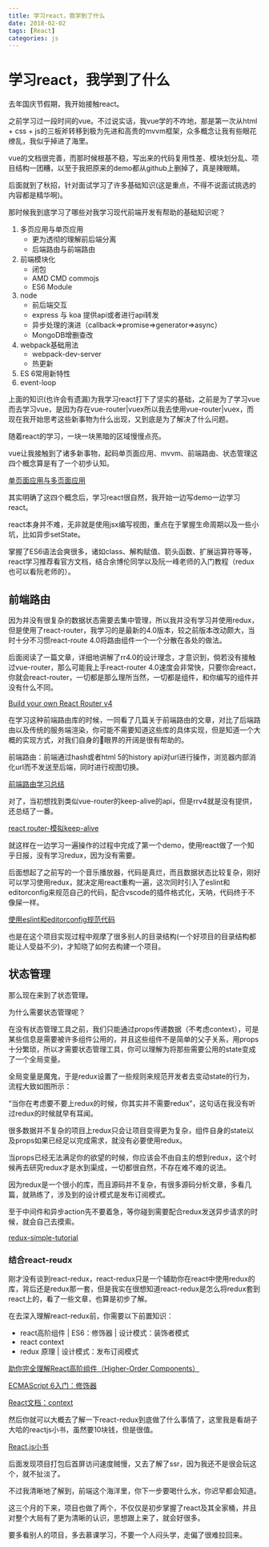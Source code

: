 ```yaml
---
title: 学习react，我学到了什么
date: 2018-02-02
tags: [React]
categories: js
---
```


# 学习react，我学到了什么

去年国庆节假期，我开始接触react。

之前学习过一段时间的vue。不过说实话，我vue学的不咋地，那是第一次从html + css + js的三板斧转移到极为先进和高贵的mvvm框架，众多概念让我有些眼花缭乱，我似乎掉进了海里。

vue的文档很完善，而那时候根基不稳，写出来的代码复用性差、模块划分乱、项目结构一团糟，以至于我把原来的demo都从github上删掉了，真是辣眼睛。

后面就到了秋招，针对面试学习了许多基础知识(这是重点，不得不说面试挑选的内容都是精华啊)。

那时候我到底学习了哪些对我学习现代前端开发有帮助的基础知识呢？

1. 多页应用与单页应用
    * 更为透彻的理解前后端分离
    * 后端路由与前端路由
2. 前端模块化
    * 闭包
    * AMD CMD commojs
    * ES6 Module
3. node
    * 前后端交互
    * express 与 koa 提供api或者进行api转发
    * 异步处理的演进（callback=>promise=>generator=>async）
    * MongoDB增删查改
4. webpack基础用法
    * webpack-dev-server
    * 热更新
5. ES 6常用新特性
6. event-loop

上面的知识(也许会有遗漏)为我学习react打下了坚实的基础，之前是为了学习vue而去学习vue，是因为存在vue-router|vuex所以我去使用vue-router|vuex，而现在我开始思考这些新事物为什么出现，又到底是为了解决了什么问题。

随着react的学习，一块一块黑暗的区域慢慢点亮。

vue让我接触到了诸多新事物，起码单页面应用、mvvm、前端路由、状态管理这四个概念算是有了一个初步认知。

[单页面应用与多页面应用](https://worldzhao.github.io/2018/01/14/%E9%AB%98%E5%B1%8B%E5%BB%BA%E7%93%B4-%E5%89%8D%E7%AB%AF%E6%8A%80%E6%9C%AF%E9%80%89%E5%9E%8B/)

其实明确了这四个概念后，学习react很自然，我开始一边写demo一边学习react。

react本身并不难，无非就是使用jsx编写视图，重点在于掌握生命周期以及一些小坑，比如异步setState。

掌握了ES6语法会爽很多，诸如class、解构赋值、箭头函数、扩展运算符等等，react学习推荐看官方文档，结合余博伦同学以及阮一峰老师的入门教程（redux也可以看阮老师的）。

## 前端路由

因为并没有很复杂的数据状态需要去集中管理，所以我并没有学习并使用redux，但是使用了react-router，我学习的是最新的4.0版本，较之前版本改动颇大，当时十分不习惯react-route 4.0将路由组件一个一个分散在各处的做法。

后面阅读了一篇文章，详细地讲解了rr4.0的设计理念，才意识到，倘若没有接触过vue-router，那么可能我上手react-router 4.0速度会非常快，只要你会react，你就会react-router，一切都是那么理所当然，一切都是组件，和你编写的组件并没有什么不同。

[Build your own React Router v4
](https://worldzhao.github.io/2018/01/10/%E3%80%90%E8%BD%AC%E3%80%91%E6%89%93%E9%80%A0%E5%B1%9E%E4%BA%8E%E4%BD%A0%E8%87%AA%E5%B7%B1%E7%9A%84React%20Router%20v4/)

在学习这种前端路由库的时候，一同看了几篇关于前端路由的文章，对比了后端路由以及传统的服务端渲染，你可能不需要知道这些库的具体实现，但是知道一个大概的实现方式，对我们自身的眼界的开阔是很有帮助的。

前端路由：前端通过hash或者html 5的history api对url进行操作，浏览器内部消化url而不发送至后端，同时进行视图切换。

[前端路由学习总结](https://worldzhao.github.io/2017/10/21/%E5%89%8D%E7%AB%AF%E8%B7%AF%E7%94%B1%E6%80%BB%E7%BB%93/)

对了，当初想找到类似vue-router的keep-alive的api，但是rrv4就是没有提供，还总结了一番。

[react router-模拟keep-alive](https://worldzhao.github.io/2017/10/04/react%20router-%E6%A8%A1%E6%8B%9Fkeep-alive/)


就这样在一边学习一遍操作的过程中完成了第一个demo，使用react做了一个知乎日报，没有学习redux，因为没有需要。

后面想起了之前写的一个音乐播放器，代码是真烂，而且数据状态比较复杂，刚好可以学习使用redux，就决定用react重构一遍，这次同时引入了eslint和editorconfig来规范自己的代码，配合vscode的插件格式化，天呐，代码终于不像屎一样。

[使用eslint和editorconfig规范代码](https://worldzhao.github.io/2018/01/16/%E4%BD%BF%E7%94%A8eslint%E5%92%8Ceditorconfig%E8%A7%84%E8%8C%83%E4%BB%A3%E7%A0%81/)

也是在这个项目实现过程中观摩了很多别人的目录结构(一个好项目的目录结构都能让人受益不少)，才知晓了如何去构建一个项目。

## 状态管理

那么现在来到了状态管理。

为什么需要状态管理呢？

在没有状态管理工具之前，我们只能通过props传递数据（不考虑context），可是某些信息是需要被许多组件公用的，并且这些组件不是简单的父子关系，用props十分繁琐，所以才需要状态管理工具，你可以理解为将那些需要公用的state变成了一个全局变量。

全局变量是魔鬼，于是redux设置了一些规则来规范开发者去变动state的行为，流程大致如图所示：

“当你在考虑要不要上redux的时候，你其实并不需要redux”，这句话在我没有听过redux的时候就早有耳闻。

很多数据并不复杂的项目上redux只会让项目变得更为复杂，组件自身的state以及props如果已经足以完成需求，就没有必要使用redux。

当props已经无法满足你的欲望的时候，你应该会不由自主的想到redux，这个时候再去研究redux才是水到渠成，一切都很自然，不存在难不难的说法。

因为redux是一个很小的库，而且源码并不复杂，有很多源码分析文章，多看几篇，就熟练了，涉及到的设计模式是发布订阅模式。

至于中间件和异步action先不要着急，等你碰到需要配合redux发送异步请求的时候，就会自己去摸索。

[redux-simple-tutorial](https://github.com/kenberkeley/redux-simple-tutorial)

### 结合react-reudx

刚才没有谈到react-redux，react-redux只是一个辅助你在react中使用redux的库，背后还是redux那一套，但是我实在很想知道react-redux是怎么将redux套到react上的，看了一些文章，也算是初步了解。

在去深入理解react-redux前，你需要以下前置知识：

* react高阶组件 | ES6：修饰器 | 设计模式：装饰者模式 
* react context
* redux 原理 | 设计模式：发布订阅模式

[助你完全理解React高阶组件（Higher-Order Components）](http://react-china.org/t/react-higher-order-components/14949)

[ECMAScript 6入门：修饰器](http://es6.ruanyifeng.com/#docs/decorator)

[React文档：context](https://doc.react-china.org/docs/context.html)

然后你就可以大概去了解一下react-redux到底做了什么事情了，这里我是看胡子大哈的reactjs小书，虽然要10块钱，但是很值。

[React.js小书](http://huziketang.com/books/react/)

后面发现项目打包后首屏访问速度贼慢，又去了解了ssr，因为我还不是很会玩这个，就不扯淡了。

不过我清晰地了解到，前端这个海洋里，你下一步要喝什么水，你迟早都会知道。

这三个月的下来，项目也做了两个，不仅仅是初步掌握了react及其全家桶，并且对整个大局有了更为清晰的认识，思想跟上来了，就会好很多。

要多看别人的项目，多去慕课学习，不要一个人闷头学，走偏了很难拉回来。

